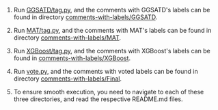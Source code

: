 1. Run [GGSATD/tag.py](GGSATD/tag.py), and the comments with GGSATD's labels can be found in directory [comments-with-labels/GGSATD](../comments-with-labels/GGSATD).
2. Run [MAT/tag.py](MAT/tag.py), and the comments with MAT's labels can be found in directory [comments-with-labels/MAT](../comments-with-labels/MAT).
3. Run [XGBoost/tag.py](XGBoost/tag.py), and the comments with XGBoost's labels can be found in [comments-with-labels/XGBoost](../comments-with-labels/XGBoost).
4. Run [vote.py](vote.py), and the comments with voted labels can be found in directory [comments-with-labels/Final](../comments-with-labels/Final).

5. To ensure smooth execution, you need to navigate to each of these three directories, and read the respective README.md files.
